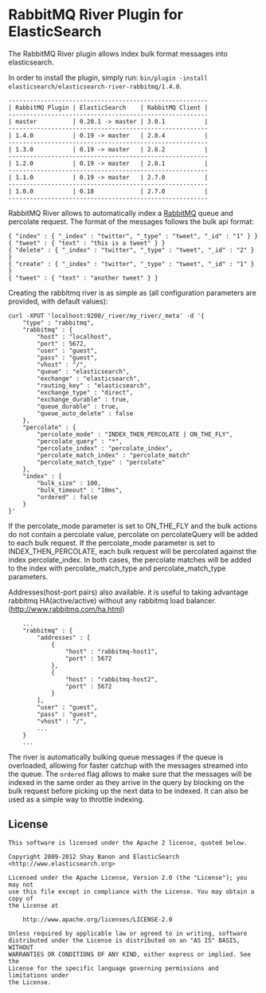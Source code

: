 RabbitMQ River Plugin for ElasticSearch
==================================

The RabbitMQ River plugin allows index bulk format messages into elasticsearch.

In order to install the plugin, simply run: `bin/plugin -install elasticsearch/elasticsearch-river-rabbitmq/1.4.0`.

    --------------------------------------------------------
    | RabbitMQ Plugin | ElasticSearch    | RabbitMQ Client |
    --------------------------------------------------------
    | master          | 0.20.1 -> master | 3.0.1           |
    --------------------------------------------------------
    | 1.4.0           | 0.19 -> master   | 2.8.4           |
    --------------------------------------------------------
    | 1.3.0           | 0.19 -> master   | 2.8.2           |
    --------------------------------------------------------
    | 1.2.0           | 0.19 -> master   | 2.8.1           |
    --------------------------------------------------------
    | 1.1.0           | 0.19 -> master   | 2.7.0           |
    --------------------------------------------------------
    | 1.0.0           | 0.18             | 2.7.0           |
    --------------------------------------------------------

RabbitMQ River allows to automatically index a [RabbitMQ](http://www.rabbitmq.com/) queue and percolate request. The format of the messages follows the bulk api format:

	{ "index" : { "_index" : "twitter", "_type" : "tweet", "_id" : "1" } }
	{ "tweet" : { "text" : "this is a tweet" } }
	{ "delete" : { "_index" : "twitter", "_type" : "tweet", "_id" : "2" } }
	{ "create" : { "_index" : "twitter", "_type" : "tweet", "_id" : "1" } }
	{ "tweet" : { "text" : "another tweet" } }    

Creating the rabbitmq river is as simple as (all configuration parameters are provided, with default values):

	curl -XPUT 'localhost:9200/_river/my_river/_meta' -d '{
	    "type" : "rabbitmq",
	    "rabbitmq" : {
	        "host" : "localhost", 
	        "port" : 5672,
	        "user" : "guest",
	        "pass" : "guest",
	        "vhost" : "/",
	        "queue" : "elasticsearch",
	        "exchange" : "elasticsearch",
	        "routing_key" : "elasticsearch",
	        "exchange_type" : "direct",
	        "exchange_durable" : true,
	        "queue_durable" : true,
	        "queue_auto_delete" : false
	    },
	    "percolate" : {
	        "percolate_mode" : "INDEX_THEN_PERCOLATE | ON_THE_FLY",
	        "percolate_query" : "*",
	        "percolate_index" : "percolate_index",
	        "percolate_match_index" : "percolate_match"
	        "percolate_match_type" : "percolate"
	    },
	    "index" : {
	        "bulk_size" : 100,
	        "bulk_timeout" : "10ms",
	        "ordered" : false
	    }
	}'

If the percolate_mode parameter is set to ON_THE_FLY and the bulk actions do not contain a percolate value, percolate on percolateQuery will be added to each bulk request.
If the percolate_mode parameter is set to INDEX_THEN_PERCOLATE, each bulk request will be percolated against the index percolate_index.
In both cases, the percolate matches will be added to the index with percolate_match_type and percolate_match_type parameters.

Addresses(host-port pairs) also available. it is useful to taking advantage rabbitmq HA(active/active) without any rabbitmq load balancer.
(http://www.rabbitmq.com/ha.html)
	
		...
	    "rabbitmq" : {
	    	"addresses" : [
	        	{
	        		"host" : "rabbitmq-host1", 
	        		"port" : 5672
	        	},
	        	{
	        		"host" : "rabbitmq-host2", 
	        		"port" : 5672
	        	}
	        ],
	        "user" : "guest",
	        "pass" : "guest",
	        "vhost" : "/",
	        ...
		}
		...

The river is automatically bulking queue messages if the queue is overloaded, allowing for faster catchup with the messages streamed into the queue. The `ordered` flag allows to make sure that the messages will be indexed in the same order as they arrive in the query by blocking on the bulk request before picking up the next data to be indexed. It can also be used as a simple way to throttle indexing.

License
-------

    This software is licensed under the Apache 2 license, quoted below.

    Copyright 2009-2012 Shay Banon and ElasticSearch <http://www.elasticsearch.org>

    Licensed under the Apache License, Version 2.0 (the "License"); you may not
    use this file except in compliance with the License. You may obtain a copy of
    the License at

        http://www.apache.org/licenses/LICENSE-2.0

    Unless required by applicable law or agreed to in writing, software
    distributed under the License is distributed on an "AS IS" BASIS, WITHOUT
    WARRANTIES OR CONDITIONS OF ANY KIND, either express or implied. See the
    License for the specific language governing permissions and limitations under
    the License.
